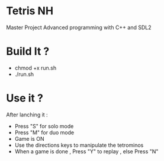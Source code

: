 # Tetris NH

Master Project 
Advanced programming with C++ and SDL2

# Build It ? 

- chmod +x run.sh
- ./run.sh 
  
# Use it ?

After lanching it : 
- Press "S" for solo mode
- Press "M" for duo mode
- Game is ON
- Use the directions keys to manipulate the tetrominos
- When a game is done , Press "Y" to replay , else Press "N"

